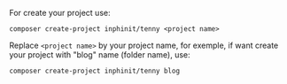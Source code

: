 
For create your project use:

```
composer create-project inphinit/tenny <project name>
```

Replace `<project name>` by your project name, for exemple, if want create your project with "blog" name (folder name), use:

```
composer create-project inphinit/tenny blog
```
